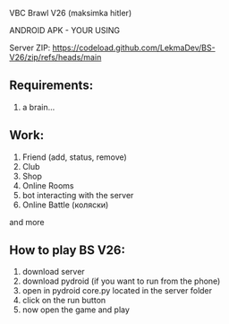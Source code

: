VBC Brawl V26 (maksimka hitler)

ANDROID APK - YOUR USING

Server ZIP: https://codeload.github.com/LekmaDev/BS-V26/zip/refs/heads/main

## Requirements: ##
1. a brain...

## Work: ##
1. Friend (add, status, remove)
2. Club
3. Shop
4. Online Rooms
5. bot interacting with the server
6. Online Battle (коляски)

and more

## How to play BS V26: ##
1. download server
2. download pydroid (if you want to run from the phone)
3. open in pydroid core.py located in the server folder
4. click on the run button
5. now open the game and play
